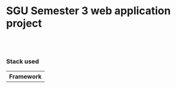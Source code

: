 <h1>SGU Semester 3 web application project</h1>
<br><br>
<h3>Stack used</h3>
<table>
    <tr>
        <th>Framework</th>
    </tr>
</table>
